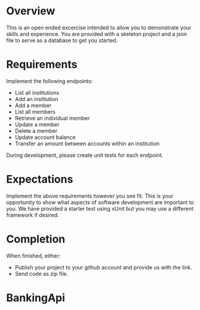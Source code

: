 # Overview

This is an open ended excercise intended to allow you to demonstrate your skills and experience. You are provided with a skeleton project and a json file to serve as a database to get you started.

# Requirements

Implement the following endpoints:

- List all institutions
- Add an institution
- Add a member
- List all members
- Retrieve an individual member
- Update a member
- Delete a member
- Update account balance
- Transfer an amount between accounts within an institution

During development, please create unit tests for each endpoint.

# Expectations

Implement the above requirements however you see fit. This is your opportunity to show what aspects of software development are important to you.
We have provided a starter test using xUnit but you may use a different framework if desired.

# Completion

When finished, either:
- Publish your project to your github account and provide us with the link.
- Send code as zip file.
# BankingApi
